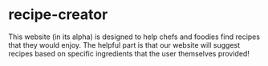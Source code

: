 # recipe-creator

This website (in its alpha) is designed to help chefs and foodies find recipes that they would enjoy. The helpful part is that our website will suggest recipes based on specific ingredients that the user themselves provided!
